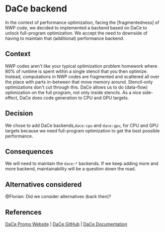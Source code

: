 # DaCe backend

In the context of performance optimization, facing the [fragmentedness] of NWP code, we decided to implemented a backend based on DaCe to unlock full-program optimization. We accept the need to downside of having to maintain that (additional) performance backend.

## Context

NWP codes aren't like your typical optimization problem homework where 80% of runtime is spent within a single stencil that you then optimize. Instead, computations in NWP codes are fragmented and scattered all over the place with parts in-between that move memory around. Stencil-only optimizations don't cut through this. DaCe allows us to do (data-flow) optimization on the full program, not only inside stencils. As a nice side-effect, DaCe does code generation to CPU and GPU targets.

## Decision

We chose to add DaCe backends,`dace:cpu` and `dace:gpu`, for CPU and GPU targets because we need full-program optimization to get the best possible performance.

## Consequences

We will need to maintain the `dace:*` backends. If we keep adding more and more backend, maintainability will be a question down the road.

## Alternatives considered

@Florian: Did we consider alternatives (back then)?

## References

[DaCe Promo Website](http://dace.is/fast) | [DaCe GitHub](https://github.com/spcl/dace) | [DaCe Documentation](https://spcldace.readthedocs.io/en/latest/)
